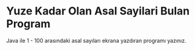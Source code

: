 # Yuze Kadar Olan Asal Sayilari Bulan Program
Java ile 1 - 100 arasındaki asal sayıları ekrana yazdıran programı yazınız.
